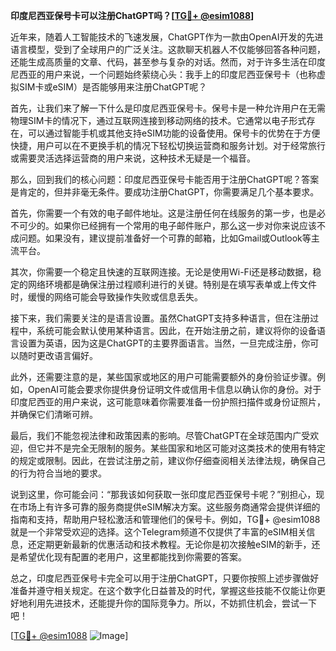 **印度尼西亚保号卡可以注册ChatGPT吗？[[TG💪+ @esim1088](https://t.me/s/esim1088)]**

近年来，随着人工智能技术的飞速发展，ChatGPT作为一款由OpenAI开发的先进语言模型，受到了全球用户的广泛关注。这款聊天机器人不仅能够回答各种问题，还能生成高质量的文章、代码，甚至参与复杂的对话。然而，对于许多生活在印度尼西亚的用户来说，一个问题始终萦绕心头：我手上的印度尼西亚保号卡（也称虚拟SIM卡或eSIM）是否能够用来注册ChatGPT呢？

首先，让我们来了解一下什么是印度尼西亚保号卡。保号卡是一种允许用户在无需物理SIM卡的情况下，通过互联网连接到移动网络的技术。它通常以电子形式存在，可以通过智能手机或其他支持eSIM功能的设备使用。保号卡的优势在于方便快捷，用户可以在不更换手机的情况下轻松切换运营商和服务计划。对于经常旅行或需要灵活选择运营商的用户来说，这种技术无疑是一个福音。

那么，回到我们的核心问题：印度尼西亚保号卡能否用于注册ChatGPT呢？答案是肯定的，但并非毫无条件。要成功注册ChatGPT，你需要满足几个基本要求。

首先，你需要一个有效的电子邮件地址。这是注册任何在线服务的第一步，也是必不可少的。如果你已经拥有一个常用的电子邮件账户，那么这一步对你来说应该不成问题。如果没有，建议提前准备好一个可靠的邮箱，比如Gmail或Outlook等主流平台。

其次，你需要一个稳定且快速的互联网连接。无论是使用Wi-Fi还是移动数据，稳定的网络环境都是确保注册过程顺利进行的关键。特别是在填写表单或上传文件时，缓慢的网络可能会导致操作失败或信息丢失。

接下来，我们需要关注的是语言设置。虽然ChatGPT支持多种语言，但在注册过程中，系统可能会默认使用某种语言。因此，在开始注册之前，建议将你的设备语言设置为英语，因为这是ChatGPT的主要界面语言。当然，一旦完成注册，你可以随时更改语言偏好。

此外，还需要注意的是，某些国家或地区的用户可能需要额外的身份验证步骤。例如，OpenAI可能会要求你提供身份证明文件或信用卡信息以确认你的身份。对于印度尼西亚的用户来说，这可能意味着你需要准备一份护照扫描件或身份证照片，并确保它们清晰可辨。

最后，我们不能忽视法律和政策因素的影响。尽管ChatGPT在全球范围内广受欢迎，但它并不是完全无限制的服务。某些国家和地区可能对这类技术的使用有特定的规定或限制。因此，在尝试注册之前，建议你仔细查阅相关法律法规，确保自己的行为符合当地的要求。

说到这里，你可能会问：“那我该如何获取一张印度尼西亚保号卡呢？”别担心，现在市场上有许多可靠的服务商提供eSIM解决方案。这些服务商通常会提供详细的指南和支持，帮助用户轻松激活和管理他们的保号卡。例如，TG💪+ @esim1088就是一个非常受欢迎的选择。这个Telegram频道不仅提供了丰富的eSIM相关信息，还定期更新最新的优惠活动和技术教程。无论你是初次接触eSIM的新手，还是希望优化现有配置的老用户，这里都能找到你需要的答案。

总之，印度尼西亚保号卡完全可以用于注册ChatGPT，只要你按照上述步骤做好准备并遵守相关规定。在这个数字化日益普及的时代，掌握这些技能不仅能让你更好地利用先进技术，还能提升你的国际竞争力。所以，不妨抓住机会，尝试一下吧！

[[TG💪+ @esim1088](https://t.me/s/esim1088) ![Image](https://i.postimg.cc/4NQfJmqS/Snipaste-2025-05-13-00-14-12.png)]